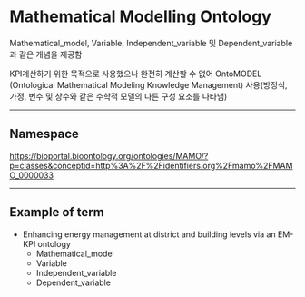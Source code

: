 # Mathematical Modelling Ontology

Mathematical_model, Variable, Independent_variable 및 Dependent_variable과 같은 개념을 제공함 

KPI계산하기 위한 목적으로 사용했으나 완전히 계산할 수 없어 OntoMODEL (Ontological Mathematical Modeling Knowledge Management) 사용(방정식, 가정, 변수 및 상수와 같은 수학적 모델의 다른 구성 요소를 나타냄)

---
## Namespace

https://bioportal.bioontology.org/ontologies/MAMO/?p=classes&conceptid=http%3A%2F%2Fidentifiers.org%2Fmamo%2FMAMO_0000033

---

## Example of term

- Enhancing energy management at district and building levels via an EM-KPI ontology
	- Mathematical_model
	- Variable
	- Independent_variable
	- Dependent_variable